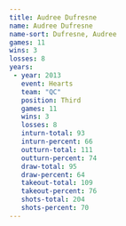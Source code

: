 ```yaml
---
title: Audree Dufresne
name: Audree Dufresne
name-sort: Dufresne, Audree
games: 11
wins: 3
losses: 8
years:
 - year: 2013
   event: Hearts
   team: "QC"
   position: Third
   games: 11
   wins: 3
   losses: 8
   inturn-total: 93
   inturn-percent: 66
   outturn-total: 111
   outturn-percent: 74
   draw-total: 95
   draw-percent: 64
   takeout-total: 109
   takeout-percent: 76
   shots-total: 204
   shots-percent: 70
---
```

